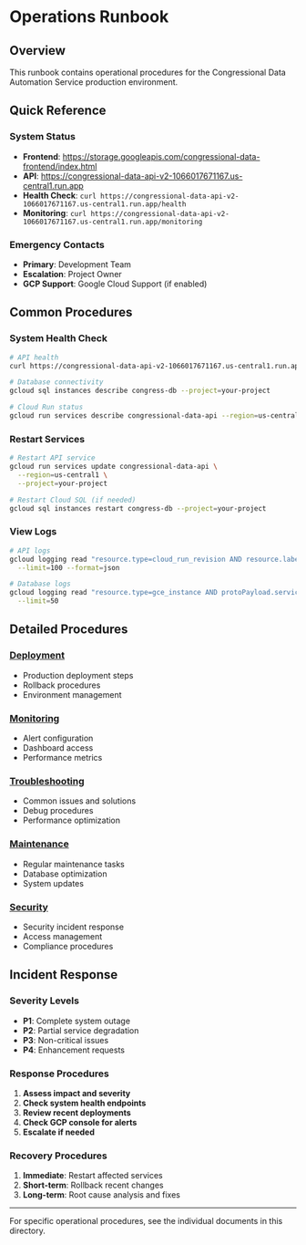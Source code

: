 # Operations Runbook

## Overview

This runbook contains operational procedures for the Congressional Data Automation Service production environment.

## Quick Reference

### System Status
- **Frontend**: https://storage.googleapis.com/congressional-data-frontend/index.html
- **API**: https://congressional-data-api-v2-1066017671167.us-central1.run.app
- **Health Check**: `curl https://congressional-data-api-v2-1066017671167.us-central1.run.app/health`
- **Monitoring**: `curl https://congressional-data-api-v2-1066017671167.us-central1.run.app/monitoring`

### Emergency Contacts
- **Primary**: Development Team
- **Escalation**: Project Owner
- **GCP Support**: Google Cloud Support (if enabled)

## Common Procedures

### System Health Check
```bash
# API health
curl https://congressional-data-api-v2-1066017671167.us-central1.run.app/health

# Database connectivity
gcloud sql instances describe congress-db --project=your-project

# Cloud Run status
gcloud run services describe congressional-data-api --region=us-central1
```

### Restart Services
```bash
# Restart API service
gcloud run services update congressional-data-api \
  --region=us-central1 \
  --project=your-project

# Restart Cloud SQL (if needed)
gcloud sql instances restart congress-db --project=your-project
```

### View Logs
```bash
# API logs
gcloud logging read "resource.type=cloud_run_revision AND resource.labels.service_name=congressional-data-api" \
  --limit=100 --format=json

# Database logs
gcloud logging read "resource.type=gce_instance AND protoPayload.serviceName=cloudsql.googleapis.com" \
  --limit=50
```

## Detailed Procedures

### [Deployment](deployment.md)
- Production deployment steps
- Rollback procedures
- Environment management

### [Monitoring](monitoring.md)
- Alert configuration
- Dashboard access
- Performance metrics

### [Troubleshooting](troubleshooting.md)
- Common issues and solutions
- Debug procedures
- Performance optimization

### [Maintenance](maintenance.md)
- Regular maintenance tasks
- Database optimization
- System updates

### [Security](security.md)
- Security incident response
- Access management
- Compliance procedures

## Incident Response

### Severity Levels
- **P1**: Complete system outage
- **P2**: Partial service degradation
- **P3**: Non-critical issues
- **P4**: Enhancement requests

### Response Procedures
1. **Assess impact and severity**
2. **Check system health endpoints**
3. **Review recent deployments**
4. **Check GCP console for alerts**
5. **Escalate if needed**

### Recovery Procedures
1. **Immediate**: Restart affected services
2. **Short-term**: Rollback recent changes
3. **Long-term**: Root cause analysis and fixes

---

For specific operational procedures, see the individual documents in this directory.